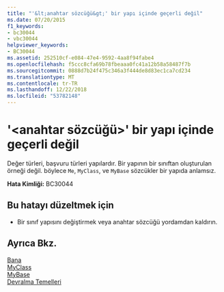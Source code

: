 ```yaml
---
title: "'&lt;anahtar sözcüğü&gt;' bir yapı içinde geçerli değil"
ms.date: 07/20/2015
f1_keywords:
- bc30044
- vbc30044
helpviewer_keywords:
- BC30044
ms.assetid: 252510cf-e084-47e4-9592-4aa8f94fabe4
ms.openlocfilehash: f5ccc8cfa69b78fbeaaa0fc41a12b58a58487f7b
ms.sourcegitcommit: 0888d7b24f475c346a3f444de8d83ec1ca7cd234
ms.translationtype: MT
ms.contentlocale: tr-TR
ms.lasthandoff: 12/22/2018
ms.locfileid: "53782148"
---
```

# <a name="ltkeywordgt-is-not-valid-within-a-structure"></a>'&lt;anahtar sözcüğü&gt;' bir yapı içinde geçerli değil
Değer türleri, başvuru türleri yapılardır. Bir yapının bir sınıftan oluşturulan örneği değil. böylece `Me`, `MyClass`, ve `MyBase` sözcükler bir yapıda anlamsız.  
  
 **Hata Kimliği:** BC30044  
  
## <a name="to-correct-this-error"></a>Bu hatayı düzeltmek için  
  
-   Bir sınıf yapısını değiştirmek veya anahtar sözcüğü yordamdan kaldırın.  
  
## <a name="see-also"></a>Ayrıca Bkz.  
 [Bana](~/docs/visual-basic/programming-guide/program-structure/me-my-mybase-and-myclass.md#me)  
 [MyClass](~/docs/visual-basic/programming-guide/program-structure/me-my-mybase-and-myclass.md#myclass)  
 [MyBase](~/docs/visual-basic/programming-guide/program-structure/me-my-mybase-and-myclass.md#mybase)  
 [Devralma Temelleri](../../visual-basic/programming-guide/language-features/objects-and-classes/inheritance-basics.md)
